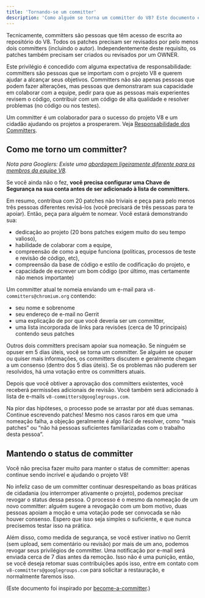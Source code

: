 ```yaml
---
title: 'Tornando-se um committer'
description: 'Como alguém se torna um committer do V8? Este documento explica.'
---
```

Tecnicamente, committers são pessoas que têm acesso de escrita ao repositório do V8. Todos os patches precisam ser revisados por pelo menos dois committers (incluindo o autor). Independentemente deste requisito, os patches também precisam ser criados ou revisados por um OWNER.

Este privilégio é concedido com alguma expectativa de responsabilidade: committers são pessoas que se importam com o projeto V8 e querem ajudar a alcançar seus objetivos. Committers não são apenas pessoas que podem fazer alterações, mas pessoas que demonstraram sua capacidade em colaborar com a equipe, pedir para que as pessoas mais experientes revisem o código, contribuir com um código de alta qualidade e resolver problemas (no código ou nos testes).

Um committer é um colaborador para o sucesso do projeto V8 e um cidadão ajudando os projetos a prosperarem. Veja [Responsabilidade dos Committers](/docs/committer-responsibility).

## Como me torno um committer?

*Nota para Googlers: Existe uma [abordagem ligeiramente diferente para os membros da equipe V8](http://go/v8/setup_permissions.md).*

Se você ainda não o fez, **você precisa configurar uma Chave de Segurança na sua conta antes de ser adicionado à lista de committers.**

Em resumo, contribua com 20 patches não triviais e peça para pelo menos três pessoas diferentes revisá-los (você precisará de três pessoas para te apoiar). Então, peça para alguém te nomear. Você estará demonstrando sua:

- dedicação ao projeto (20 bons patches exigem muito do seu tempo valioso),
- habilidade de colaborar com a equipe,
- compreensão de como a equipe funciona (políticas, processos de teste e revisão de código, etc),
- compreensão da base de código e estilo de codificação do projeto, e
- capacidade de escrever um bom código (por último, mas certamente não menos importante)

Um committer atual te nomeia enviando um e-mail para `v8-committers@chromium.org` contendo:

- seu nome e sobrenome
- seu endereço de e-mail no Gerrit
- uma explicação de por que você deveria ser um committer,
- uma lista incorporada de links para revisões (cerca de 10 principais) contendo seus patches

Outros dois committers precisam apoiar sua nomeação. Se ninguém se opuser em 5 dias úteis, você se torna um committer. Se alguém se opuser ou quiser mais informações, os committers discutem e geralmente chegam a um consenso (dentro dos 5 dias úteis). Se os problemas não puderem ser resolvidos, há uma votação entre os committers atuais.

Depois que você obtiver a aprovação dos committers existentes, você receberá permissões adicionais de revisão. Você também será adicionado à lista de e-mails `v8-committers@googlegroups.com`.

Na pior das hipóteses, o processo pode se arrastar por até duas semanas. Continue escrevendo patches! Mesmo nos casos raros em que uma nomeação falha, a objeção geralmente é algo fácil de resolver, como “mais patches” ou “não há pessoas suficientes familiarizadas com o trabalho desta pessoa”.

## Mantendo o status de committer

Você não precisa fazer muito para manter o status de committer: apenas continue sendo incrível e ajudando o projeto V8!

No infeliz caso de um committer continuar desrespeitando as boas práticas de cidadania (ou interromper ativamente o projeto), podemos precisar revogar o status dessa pessoa. O processo é o mesmo da nomeação de um novo committer: alguém sugere a revogação com um bom motivo, duas pessoas apoiam a moção e uma votação pode ser convocada se não houver consenso. Espero que isso seja simples o suficiente, e que nunca precisemos testar isso na prática.

Além disso, como medida de segurança, se você estiver inativo no Gerrit (sem upload, sem comentário ou revisão) por mais de um ano, podemos revogar seus privilégios de committer. Uma notificação por e-mail será enviada cerca de 7 dias antes da remoção. Isso não é uma punição, então, se você deseja retomar suas contribuições após isso, entre em contato com `v8-committers@googlegroups.com` para solicitar a restauração, e normalmente faremos isso.

(Este documento foi inspirado por [become-a-committer](https://dev.chromium.org/getting-involved/become-a-committer).)

